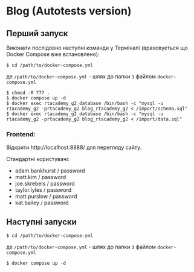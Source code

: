 # Blog (Autotests version)

## Перший запуск
Виконати послідовно наступні команди у Терміналі (враховується що Docker Compose вже встановлено):
```
$ cd /path/to/docker-compose.yml
``` 
де `/path/to/docker-compose.yml` - шлях до папки з файлом `docker-compose.yml`
``` 
$ chmod -R 777 .
$ docker compose up -d
$ docker exec rtacademy_g2_database /bin/bash -c "mysql -u rtacademy_g2 -prtacademy_g2 blog_rtacademy_g2 < /import/schema.sql"
$ docker exec rtacademy_g2_database /bin/bash -c "mysql -u rtacademy_g2 -prtacademy_g2 blog_rtacademy_g2 < /import/data.sql"
```

### Frontend:
Відкрити http://localhost:8888/ для перегляду сайту.

Стандартні користувачі:
* adam.bankhurst / password
* matt.kim / password
* joe.skrebels / password
* taylor.lyles / password
* matt.purslow / password
* kat.bailey / password


## Наступні запуски
```
$ cd /path/to/docker-compose.yml
``` 
де `/path/to/docker-compose.yml` - шлях до папки з файлом `docker-compose.yml`
``` 
$ docker compose up -d
```